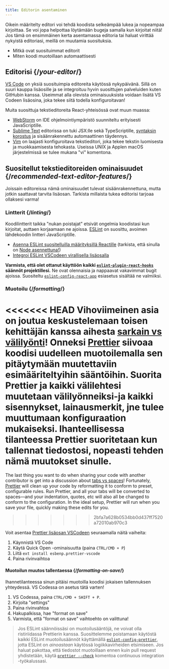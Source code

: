 ```yaml
---
title: Editorin asentaminen
---
```


<Intro>

Oikein määritelty editori voi tehdä koodista selkeämpää lukea ja nopeampaa kirjoittaa. Se voi jopa helpottaa löytämään bugeja samalla kun kirjoitat niitä! Jos tämä on ensimmäinen kerta asentamassa editoria tai haluat virittää nykyistä editoriasi, meillä on muutamia suosituksia.

</Intro>

<YouWillLearn>

* Mitkä ovat suosituimmat editorit
* Miten koodi muotoillaan automaattisesti

</YouWillLearn>

## Editorisi {/*your-editor*/}

[VS Code](https://code.visualstudio.com/) on yksiä suosituimpia editoreita käytössä nykypäivänä. Sillä on suuri kauppa lisäosille ja se integroituu hyvin suosittujen palveluiden kuten GitHubin kanssa. Useimmat alla olevista ominaisuuksista voidaan lisätä VS Codeen lisäosina, joka tekee siitä todella konfiguroitavan!

Muita suosittuja tekstieditoreita React-yhteisössä ovat muun muassa:

* [WebStorm](https://www.jetbrains.com/webstorm/) on IDE ohjelmointiympäristö suunniteltu erityisesti JavaScriptille.
* [Sublime Text](https://www.sublimetext.com/) editorissa on tuki JSX:lle sekä TypeScriptille, [syntaksin korostus](https://stackoverflow.com/a/70960574/458193) ja sisäänrakennettu automaattinen täydennys.
* [Vim](https://www.vim.org/) on laajasti konfiguroitava tekstieditori, joka tekee tekstin luomisesta ja muokkaamisesta tehokasta. Useissa UNIX ja Applen macOS järjestelmissä se tulee mukana "vi" komentona.

## Suositellut tekstieditoreiden ominaisuudet {/*recommended-text-editor-features*/}

Joissain editoreissa nämä ominaisuudet tulevat sisäänrakennettuna, mutta jotkin saattavat tarvita lisäosan. Tarkista millaista tukea editorisi tarjoaa ollaksesi varma!

### Lintterit {/*linting*/}

Koodilintterit taikka "nukan poistajat" etsivät ongelmia koodistasi kun kirjoitat, auttaen korjaamaan ne ajoissa. [ESLint](https://eslint.org/) on suosittu, avoimen lähdekoodin lintteri JavaScriptille.

* [Asenna ESLint suositelluilla määrityksillä Reactille](https://www.npmjs.com/package/eslint-config-react-app) (tarkista, että sinulla on [Node asennettuna!](https://nodejs.org/en/download/current/))
* [Integroi ESLint VSCodeen virallisella lisäosalla](https://marketplace.visualstudio.com/items?itemName=dbaeumer.vscode-eslint)

**Varmista, että olet ottanut käyttöön kaikki [`eslint-plugin-react-hooks`](https://www.npmjs.com/package/eslint-plugin-react-hooks) säännöt projektillesi.** Ne ovat olennaisia ja nappaavat vakavimmat bugit ajoissa. Suositeltu [`eslint-config-react-app`](https://www.npmjs.com/package/eslint-config-react-app) esiasetus sisältää ne valmiiksi.

### Muotoilu {/*formatting*/}

<<<<<<< HEAD
Vihoviimeinen asia on joutua keskustelemaan toisen kehittäjän kanssa aihesta [sarkain vs välilyönti](https://www.google.com/search?q=tabs+vs+spaces)! Onneksi [Prettier](https://prettier.io/) siivoaa koodisi uudelleen muotoilemalla sen pitäytymään muutettaviin esimääriteltyihin sääntöihin. Suorita Prettier ja kaikki välilehtesi muutetaan välilyönneiksi-ja kaikki sisennykset, lainausmerkit, jne tulee muuttumaan konfiguraation mukaiseksi. Ihanteellisessa tilanteessa Prettier suoritetaan kun tallennat tiedostosi, nopeasti tehden nämä muutokset sinulle.
=======
The last thing you want to do when sharing your code with another contributor is get into a discussion about [tabs vs spaces](https://www.google.com/search?q=tabs+vs+spaces)! Fortunately, [Prettier](https://prettier.io/) will clean up your code by reformatting it to conform to preset, configurable rules. Run Prettier, and all your tabs will be converted to spaces—and your indentation, quotes, etc will also all be changed to conform to the configuration. In the ideal setup, Prettier will run when you save your file, quickly making these edits for you.
>>>>>>> 2bfa7a628b0534bb0d437ff7520a72010ab970c3

Voit asentaa [Prettier lisäosan VSCodeen](https://marketplace.visualstudio.com/items?itemName=esbenp.prettier-vscode) seuraamalla näitä vaiheita:

1. Käynnistä VS Code
2. Käytä Quick Open -ominaisuutta (paina `CTRL/CMD + P`)
3. Liitä `ext install esbenp.prettier-vscode`
4. Paina rivinvaihtoa

#### Muotoilun muutos tallentaessa {/*formatting-on-save*/}

Ihannetilanteessa sinun pitäisi muotoilla koodisi jokaisen tallennuksen yhteydessä. VS Codessa on asetus tätä varten!

1. VS Codessa, paina `CTRL/CMD + SHIFT + P`.
2. Kirjoita "settings"
3. Paina rivinvahtoa
4. Hakupalkissa, hae "format on save"
5. Varmista, että "format on save" vaihtoehto on valittuna!

> Jos ESLint säännöissäsi on muotoilusääntöjä, ne voivat olla ristiriidassa Prettierin kanssa. Suosittelemme poistamaan käytöstä kaikki ESLint muotoilusäännöt käyttämällä [`eslint-config-prettier`](https://github.com/prettier/eslint-config-prettier), jotta ESLint on *ainoastaan* käytössä logiikkavirheiden etsimiseen. Jos haluat pakottaa, että tiedostot muotoillaan ennen kuin pull request yhdistetään, käytä [`prettier --check`](https://prettier.io/docs/en/cli.html#--check) komentoa continuous integration -työkalussasi.
